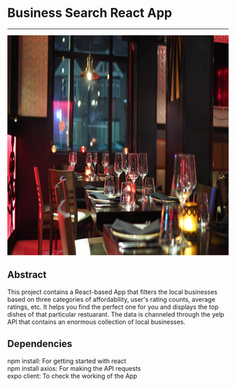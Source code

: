 # Business Search React App
---
<img src='assets/chair-cutlery-diner-dining-941861.jpg' width = 900 height = 500>

## Abstract

This project contains a React-based App that filters the local businesses based on three categories of affordability, user's rating counts, average ratings,  etc.
It helps you find the perfect one for you and displays the top dishes of that particular restuarant. The data is channeled through the yelp API that contains an enormous collection of local businesses. 


## Dependencies
npm install: For getting started with react  
npm install axios: For making the API requests  
expo client: To check the working of the App   
